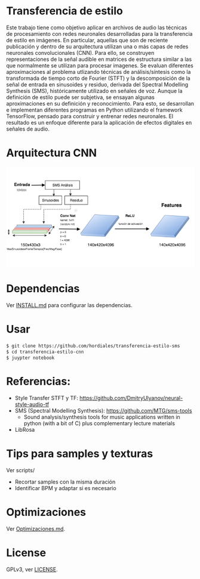 # Transferencia de estilo

Este trabajo tiene como objetivo aplicar en archivos de audio las técnicas de procesamiento con redes neuronales desarrolladas para la transferencia de estilo en imágenes. En particular, aquellas que son de reciente publicación y dentro de su arquitectura utilizan una o más capas de redes neuronales convolucionales (CNN). Para ello, se construyen representaciones de la señal audible en matrices de estructura similar a las que normalmente se utilizan para procesar imagenes. Se evaluan diferentes aproximaciones al problema utlizando técnicas de análisis/síntesis como la transformada de tiempo corto de Fourier (STFT) y la descomposición de la señal de entrada en sinusoides y residuo, derivada del Spectral Modelling Synthesis (SMS), históricamente utilizado en señales de voz. Aunque la definición de estilo puede ser subjetiva, se ensayan algunas aproximaciones en su definición y reconocimiento. Para esto, se desarrollan e implementan diferentes programas en Python utilizando el framework TensorFlow, pensado para construir y entrenar redes neuronales. El resultado es un enfoque diferente para la aplicación de efectos digitales en señales de audio. 

# Arquitectura CNN

![arq-cnn-sms](img/arq-cnn-sms.png)

# Dependencias
Ver [INSTALL.md](INSTALL.md) para configurar las dependencias.

# Usar

    $ git clone https://github.com/hordiales/transferencia-estilo-sms
    $ cd transferencia-estilo-cnn
    $ juypter notebook


# Referencias:

* Style Transfer STFT y TF: https://github.com/DmitryUlyanov/neural-style-audio-tf
* SMS (Spectral Modelling Synthesis): https://github.com/MTG/sms-tools
    * Sound analysis/synthesis tools for music applications written in python (with a bit of C) plus complementary lecture materials
* LibRosa


# Tips para samples y texturas

Ver scripts/

* Recortar samples con la misma duración
* Identificar BPM y adaptar si es necesario

# Optimizaciones

Ver [Optimizaciones.md](Optimizaciones.md).

# License

GPLv3, ver [LICENSE](LICENSE).
